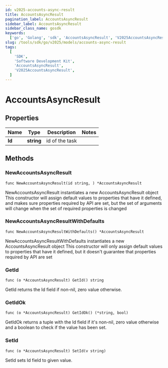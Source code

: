 ```yaml
---
id: v2025-accounts-async-result
title: AccountsAsyncResult
pagination_label: AccountsAsyncResult
sidebar_label: AccountsAsyncResult
sidebar_class_name: gosdk
keywords:
  ['go', 'Golang', 'sdk', 'AccountsAsyncResult', 'V2025AccountsAsyncResult']
slug: /tools/sdk/go/v2025/models/accounts-async-result
tags:
  [
    'SDK',
    'Software Development Kit',
    'AccountsAsyncResult',
    'V2025AccountsAsyncResult',
  ]
---
```


# AccountsAsyncResult

## Properties

| Name   | Type       | Description    | Notes |
| ------ | ---------- | -------------- | ----- |
| **Id** | **string** | id of the task |

## Methods

### NewAccountsAsyncResult

`func NewAccountsAsyncResult(id string, ) *AccountsAsyncResult`

NewAccountsAsyncResult instantiates a new AccountsAsyncResult object This constructor will assign default values to properties that have it defined, and makes sure properties required by API are set, but the set of arguments will change when the set of required properties is changed

### NewAccountsAsyncResultWithDefaults

`func NewAccountsAsyncResultWithDefaults() *AccountsAsyncResult`

NewAccountsAsyncResultWithDefaults instantiates a new AccountsAsyncResult object This constructor will only assign default values to properties that have it defined, but it doesn't guarantee that properties required by API are set

### GetId

`func (o *AccountsAsyncResult) GetId() string`

GetId returns the Id field if non-nil, zero value otherwise.

### GetIdOk

`func (o *AccountsAsyncResult) GetIdOk() (*string, bool)`

GetIdOk returns a tuple with the Id field if it's non-nil, zero value otherwise and a boolean to check if the value has been set.

### SetId

`func (o *AccountsAsyncResult) SetId(v string)`

SetId sets Id field to given value.

